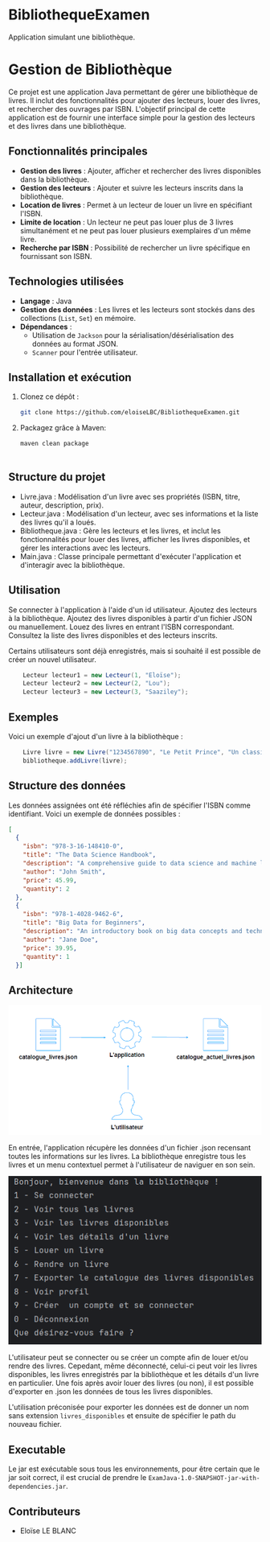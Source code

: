 # BibliothequeExamen
Application simulant une bibliothèque.

# Gestion de Bibliothèque

Ce projet est une application Java permettant de gérer une bibliothèque de livres. Il inclut des fonctionnalités pour ajouter des lecteurs, louer des livres, et rechercher des ouvrages par ISBN. L'objectif principal de cette application est de fournir une interface simple pour la gestion des lecteurs et des livres dans une bibliothèque.

## Fonctionnalités principales

- **Gestion des livres** : Ajouter, afficher et rechercher des livres disponibles dans la bibliothèque.
- **Gestion des lecteurs** : Ajouter et suivre les lecteurs inscrits dans la bibliothèque.
- **Location de livres** : Permet à un lecteur de louer un livre en spécifiant l'ISBN.
- **Limite de location** : Un lecteur ne peut pas louer plus de 3 livres simultanément et ne peut pas louer plusieurs exemplaires d'un même livre.
- **Recherche par ISBN** : Possibilité de rechercher un livre spécifique en fournissant son ISBN.

## Technologies utilisées

- **Langage** : Java
- **Gestion des données** : Les livres et les lecteurs sont stockés dans des collections (`List`, `Set`) en mémoire.
- **Dépendances** : 
  - Utilisation de `Jackson` pour la sérialisation/désérialisation des données au format JSON.
  - `Scanner` pour l'entrée utilisateur.

## Installation et exécution

1. Clonez ce dépôt :
   ```bash
   git clone https://github.com/eloiseLBC/BibliothequeExamen.git

2. Packagez grâce à Maven:
   ```bash
   maven clean package
  
## Structure du projet
* Livre.java : Modélisation d'un livre avec ses propriétés (ISBN, titre, auteur, description, prix).
* Lecteur.java : Modélisation d'un lecteur, avec ses informations et la liste des livres qu'il a loués.
* Bibliotheque.java : Gère les lecteurs et les livres, et inclut les fonctionnalités pour louer des livres, afficher les livres disponibles, et gérer les interactions avec les lecteurs.
* Main.java : Classe principale permettant d'exécuter l'application et d'interagir avec la bibliothèque.

## Utilisation
Se connecter à l'application à l'aide d'un id utilisateur.
Ajoutez des lecteurs à la bibliothèque.
Ajoutez des livres disponibles à partir d'un fichier JSON ou manuellement.
Louez des livres en entrant l'ISBN correspondant.
Consultez la liste des livres disponibles et des lecteurs inscrits.

Certains utilisateurs sont déjà enregistrés, mais si souhaité il est possible de créer un nouvel utilisateur.
````java
    Lecteur lecteur1 = new Lecteur(1, "Eloïse");
    Lecteur lecteur2 = new Lecteur(2, "Lou");
    Lecteur lecteur3 = new Lecteur(3, "Saaziley");
````

## Exemples
Voici un exemple d'ajout d'un livre à la bibliothèque :
````java
    Livre livre = new Livre("1234567890", "Le Petit Prince", "Un classique de la littérature", "Antoine de Saint-Exupéry", 15.99);
    bibliotheque.addLivre(livre);
````
    

## Structure des données
Les données assignées ont été réfléchies afin de spécifier l'ISBN comme identifiant. Voici un exemple de données possibles : 
```json
[
  {
    "isbn": "978-3-16-148410-0",
    "title": "The Data Science Handbook",
    "description": "A comprehensive guide to data science and machine learning.",
    "author": "John Smith",
    "price": 45.99,
    "quantity": 2
  },
  {
    "isbn": "978-1-4028-9462-6",
    "title": "Big Data for Beginners",
    "description": "An introductory book on big data concepts and technologies.",
    "author": "Jane Doe",
    "price": 39.95,
    "quantity": 1
  }]
```

## Architecture
<div align="center">
  <img src="img.png" alt="Description de l'image" width="600"/>
</div>
<div>
  <p>En entrée, l'application récupère les données d'un fichier .json recensant toutes les informations sur les livres. La bibliothèque enregistre tous les livres et un menu contextuel permet à l'utilisateur de naviguer en son sein.
</p>
</div>

<div align="center">
  <img src="img_1.png" alt="Description de l'image" width="600"/>
</div>
<div>
  <p>L'utilisateur peut se connecter ou se créer un compte afin de louer et/ou rendre des livres. Cepedant, même déconnecté, celui-ci peut voir les livres disponibles, les livres enregistrés par la bibliothèque et les détails d'un livre en particulier.
Une fois après avoir louer des livres (ou non), il est possible d'exporter en .json les données de tous les livres disponibles.

L'utilisation préconisée pour exporter les données est de donner un nom sans extension ``livres_disponibles`` et ensuite de spécifier le path du nouveau fichier.

</p>
</div>


## Executable
Le jar est exécutable sous tous les environnements, pour être certain que le jar soit correct, il est crucial de prendre le ``ExamJava-1.0-SNAPSHOT-jar-with-dependencies.jar``.

## Contributeurs
* Eloïse LE BLANC
